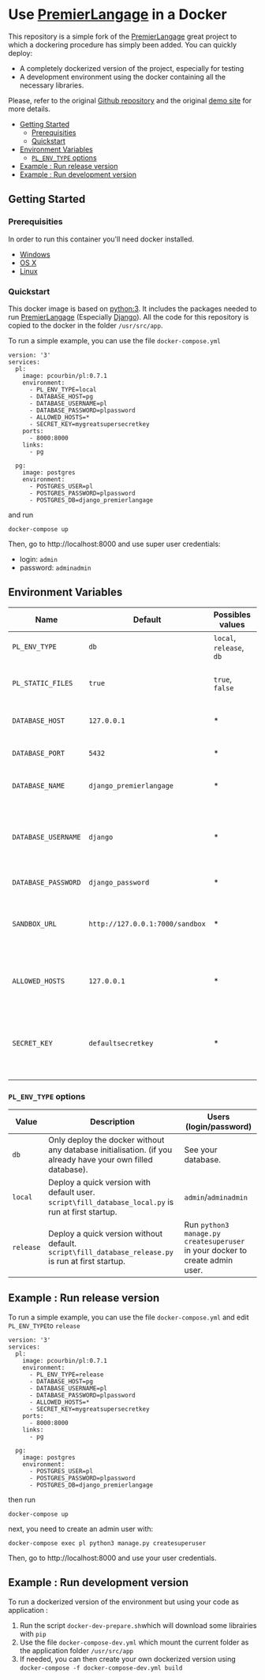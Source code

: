 
# Use [PremierLangage](https://github.com/PremierLangage/premierlangage) in a Docker
This repository is a simple fork of the [PremierLangage](https://github.com/PremierLangage/premierlangage) great project to which a dockering procedure has simply been added.
You can quickly deploy:
 - A completely dockerized version of the project, especially for testing
 - A development environment using the docker containing all the necessary libraries.

Please, refer to the original [Github repository](https://github.com/PremierLangage/premierlangage) and the original [demo site](https://github.com/PremierLangage/premierlangage) for more details.

  * [Getting Started](#getting-started)
    + [Prerequisities](#prerequisities)
    + [Quickstart](#quickstart)
  * [Environment Variables](#environment-variables)
    + [`PL_ENV_TYPE` options](#-pl-env-type--options)
  * [Example : Run release version](#example---run-release-version)
  * [Example : Run development version](#example---run-development-version)

## Getting Started

### Prerequisities

In order to run this container you'll need docker installed.

* [Windows](https://docs.docker.com/windows/started)
* [OS X](https://docs.docker.com/mac/started/)
* [Linux](https://docs.docker.com/linux/started/)

### Quickstart
This docker image is based on [python:3](https://hub.docker.com/_/python).
It includes the packages needed to run [PremierLangage](https://github.com/PremierLangage/premierlangage) (Especially [Django](https://www.djangoproject.com/)). All the code for this repository is copied to the docker in the folder `/usr/src/app`.

To run a simple example, you can use the file `docker-compose.yml`
```
version: '3'
services:
  pl:
    image: pcourbin/pl:0.7.1
    environment:
      - PL_ENV_TYPE=local
      - DATABASE_HOST=pg
      - DATABASE_USERNAME=pl
      - DATABASE_PASSWORD=plpassword
      - ALLOWED_HOSTS=*
      - SECRET_KEY=mygreatsupersecretkey
    ports:
      - 8000:8000
    links:
      - pg

  pg:
    image: postgres
    environment:
      - POSTGRES_USER=pl
      - POSTGRES_PASSWORD=plpassword
      - POSTGRES_DB=django_premierlangage
```
and run
```
docker-compose up
```
Then, go to http://localhost:8000 and use super user credentials:
 - login: `admin`
 - password: `adminadmin`


## Environment Variables

| Name | Default | Possibles values |Description |
| --- | --- | --- |--- |
| `PL_ENV_TYPE` | `db`| `local`, `release`, `db` | See details below |
| `PL_STATIC_FILES` | `true` |`true`, `false`| Collect static files. See details in [Django documentation](https://docs.djangoproject.com/en/2.2/ref/contrib/staticfiles/)
|`DATABASE_HOST`|`127.0.0.1`|*|Host of the postgresql database|
|`DATABASE_PORT`|`5432`|*|Port of the postgresql database|
|`DATABASE_NAME`|`django_premierlangage`|*|Name of the postgresql database|
|`DATABASE_USERNAME`|`django`|*|Username of the postgresql database which has access to the `DATABASE_NAME` postgresql database|
|`DATABASE_PASSWORD`|`django_password`|*|Password of `DATABASE_USERNAME`|
|`SANDBOX_URL`|`http://127.0.0.1:7000/sandbox`|*|See specific Github repository of [PremierLangage Sandbox](https://github.com/PremierLangage/sandbox) for details.|
|`ALLOWED_HOSTS`|`127.0.0.1`|*|Configuration of the allowed hosts of Django. See details in [Django documentation](https://docs.djangoproject.com/en/2.2/ref/settings/#allowed-hosts)|
|`SECRET_KEY`|`defaultsecretkey`|*|Configuration of the secret key for a particular Django installation. See details in [Django documentation](https://docs.djangoproject.com/en/2.2/ref/settings/#std:setting-SECRET_KEY)|

### `PL_ENV_TYPE` options
| Value | Description | Users (login/password) |
| --- | --- | --- |
| `db` | Only deploy the docker without any database initialisation. (if you already have your own filled database). |  See your database. |
| `local` | Deploy a quick version with default user. `script\fill_database_local.py` is run at first startup. |  `admin`/`adminadmin` |
| `release` | Deploy a quick version without default. `script\fill_database_release.py` is run at first startup. |  Run `python3 manage.py createsuperuser` in your docker to create admin user. |

## Example : Run release version
To run a simple example, you can use the file `docker-compose.yml` and edit `PL_ENV_TYPE`to `release`
```
version: '3'
services:
  pl:
    image: pcourbin/pl:0.7.1
    environment:
      - PL_ENV_TYPE=release
      - DATABASE_HOST=pg
      - DATABASE_USERNAME=pl
      - DATABASE_PASSWORD=plpassword
      - ALLOWED_HOSTS=*
      - SECRET_KEY=mygreatsupersecretkey
    ports:
      - 8000:8000
    links:
      - pg

  pg:
    image: postgres
    environment:
      - POSTGRES_USER=pl
      - POSTGRES_PASSWORD=plpassword
      - POSTGRES_DB=django_premierlangage
```
then run
```
docker-compose up
```
next, you need to create an admin user with:
```
docker-compose exec pl python3 manage.py createsuperuser
```
Then, go to http://localhost:8000 and use your user credentials.

## Example : Run development version
To run a dockerized version of the environment but using your code as application :

 1. Run the script `docker-dev-prepare.sh`which will download some librairies with `pip`
 2. Use the file `docker-compose-dev.yml` which mount the current folder as the application folder `/usr/src/app`
 3. If needed, you can then create your own dockerized version using `docker-compose -f docker-compose-dev.yml build`
